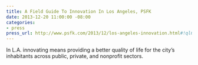 ```yaml
---
title: A Field Guide To Innovation In Los Angeles, PSFK
date: 2013-12-20 11:00:00 -08:00
categories:
- press
press_url: http://www.psfk.com/2013/12/los-angeles-innovation.html#!ql6IG
---
```


In L.A. innovating means providing a better quality of life for the city’s inhabitants across public, private, and nonprofit sectors.
